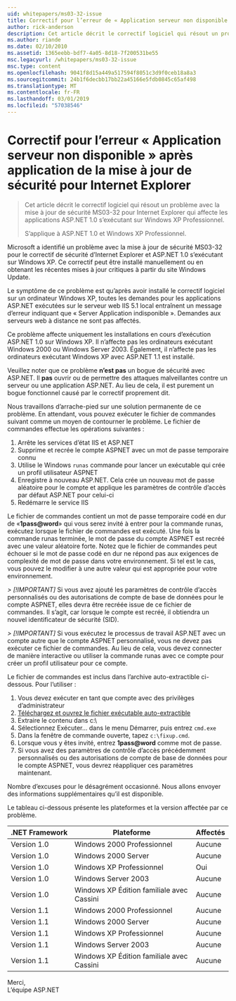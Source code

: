 ```yaml
---
uid: whitepapers/ms03-32-issue
title: Correctif pour l’erreur de « Application serveur non disponible » après avoir appliqué la mise à jour de sécurité pour Internet Explorer | Microsoft Docs
author: rick-anderson
description: Cet article décrit le correctif logiciel qui résout un problème avec la mise à jour de sécurité MS03-32 pour Internet Explorer qui affecte les applications ASP.NET 1.0 en cours d’exécution sur Wi...
ms.author: riande
ms.date: 02/10/2010
ms.assetid: 1365eebb-bdf7-4a05-8d18-7f200531be55
msc.legacyurl: /whitepapers/ms03-32-issue
msc.type: content
ms.openlocfilehash: 9041f8d15a449a517594f8051c3d9f0ceb18a8a3
ms.sourcegitcommit: 24b1f6decbb17bb22a45166e5fdb0845c65af498
ms.translationtype: MT
ms.contentlocale: fr-FR
ms.lasthandoff: 03/01/2019
ms.locfileid: "57038546"
---
```

<a name="fix-for-server-application-unavailable-error-after-applying-security-update-for-ie"></a>Correctif pour l’erreur « Application serveur non disponible » après application de la mise à jour de sécurité pour Internet Explorer
====================
> Cet article décrit le correctif logiciel qui résout un problème avec la mise à jour de sécurité MS03-32 pour Internet Explorer qui affecte les applications ASP.NET 1.0 s’exécutant sur Windows XP Professionnel.
> 
> S’applique à ASP.NET 1.0 et Windows XP Professionnel.


Microsoft a identifié un problème avec la mise à jour de sécurité MS03-32 pour le correctif de sécurité d’Internet Explorer et ASP.NET 1.0 s’exécutant sur Windows XP. Ce correctif peut être installé manuellement ou en obtenant les récentes mises à jour critiques à partir du site Windows Update.

Le symptôme de ce problème est qu’après avoir installé le correctif logiciel sur un ordinateur Windows XP, toutes les demandes pour les applications ASP.NET exécutées sur le serveur web IIS 5.1 local entraînent un message d’erreur indiquant que « Server Application indisponible ». Demandes aux serveurs web à distance ne sont pas affectés.

Ce problème affecte uniquement les installations en cours d’exécution ASP.NET 1.0 sur Windows XP. Il n’affecte pas les ordinateurs exécutant Windows 2000 ou Windows Server 2003. Également, il n’affecte pas les ordinateurs exécutant Windows XP avec ASP.NET 1.1 est installé.

Veuillez noter que ce problème **n’est pas** un bogue de sécurité avec ASP.NET. Il **pas** ouvrir ou de permettre des attaques malveillantes contre un serveur ou une application ASP.NET. Au lieu de cela, il est purement un bogue fonctionnel causé par le correctif proprement dit.

Nous travaillons d’arrache-pied sur une solution permanente de ce problème. En attendant, vous pouvez exécuter le fichier de commandes suivant comme un moyen de contourner le problème. Le fichier de commandes effectue les opérations suivantes :

1. Arrête les services d’état IIS et ASP.NET
2. Supprime et recrée le compte ASPNET avec un mot de passe temporaire connu
3. Utilise le Windows `runas` commande pour lancer un exécutable qui crée un profil utilisateur ASPNET
4. Enregistre à nouveau ASP.NET. Cela crée un nouveau mot de passe aléatoire pour le compte et applique les paramètres de contrôle d’accès par défaut ASP.NET pour celui-ci
5. Redémarre le service IIS

Le fichier de commandes contient un mot de passe temporaire codé en dur de «<strong>1pass\@word</strong>» qui vous serez invité à entrer pour la commande runas, exécutez lorsque le fichier de commandes est exécuté. Une fois la commande runas terminée, le mot de passe du compte ASPNET est recréé avec une valeur aléatoire forte. Notez que le fichier de commandes peut échouer si le mot de passe codé en dur ne répond pas aux exigences de complexité de mot de passe dans votre environnement. Si tel est le cas, vous pouvez le modifier à une autre valeur qui est appropriée pour votre environnement.

*> [!IMPORTANT]* Si vous avez ajouté les paramètres de contrôle d’accès personnalisés ou des autorisations de compte de base de données pour le compte ASPNET, elles devra être recréée issue de ce fichier de commandes. Il s’agit, car lorsque le compte est recréé, il obtiendra un nouvel identificateur de sécurité (SID).

*> [!IMPORTANT]* Si vous exécutez le processus de travail ASP.NET avec un compte autre que le compte ASPNET personnalisé, vous ne devez pas exécuter ce fichier de commandes. Au lieu de cela, vous devez connecter de manière interactive ou utiliser la commande runas avec ce compte pour créer un profil utilisateur pour ce compte.

Le fichier de commandes est inclus dans l’archive auto-extractible ci-dessous. Pour l’utiliser :

1. Vous devez exécuter en tant que compte avec des privilèges d’administrateur
2. [Téléchargez et ouvrez le fichier exécutable auto-extractible](ms03-32-issue/_static/fixup1.exe)
3. Extraire le contenu dans c:\
4. Sélectionnez Exécuter... dans le menu Démarrer, puis entrez `cmd.exe`
5. Dans la fenêtre de commande ouverte, tapez `c:\fixup.cmd`.
6. Lorsque vous y êtes invité, entrez <strong>1pass\@word</strong> comme mot de passe.
7. Si vous avez des paramètres de contrôle d’accès précédemment personnalisés ou des autorisations de compte de base de données pour le compte ASPNET, vous devrez réappliquer ces paramètres maintenant.

Nombre d’excuses pour le désagrément occasionné. Nous allons envoyer des informations supplémentaires qu’il est disponible.

Le tableau ci-dessous présente les plateformes et la version affectée par ce problème.

| .NET Framework | Plateforme | Affectés |
| --- | --- | --- |
| Version 1.0 | Windows 2000 Professionnel | Aucune |
| Version 1.0 | Windows 2000 Server | Aucune |
| Version 1.0 | Windows XP Professionnel | Oui |
| Version 1.0 | Windows Server 2003 | Aucune |
| Version 1.0 | Windows XP Édition familiale avec Cassini | Aucune |
| Version 1.1 | Windows 2000 Professionnel | Aucune |
| Version 1.1 | Windows 2000 Server | Aucune |
| Version 1.1 | Windows XP Professionnel | Aucune |
| Version 1.1 | Windows Server 2003 | Aucune |
| Version 1.1 | Windows XP Édition familiale avec Cassini | Aucune |

Merci,   
 L’équipe ASP.NET
